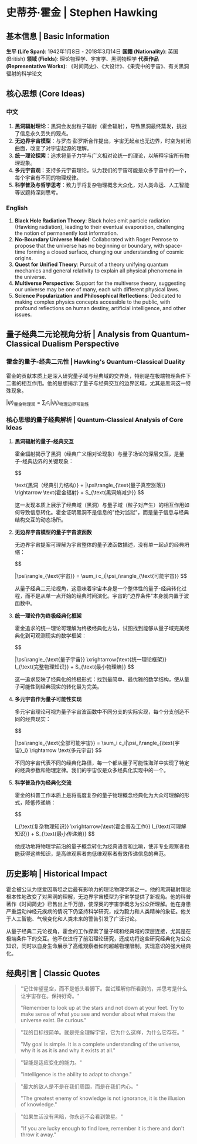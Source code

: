# 史蒂芬·霍金 | Stephen Hawking

## 基本信息 | Basic Information

**生平 (Life Span)**: 1942年1月8日 - 2018年3月14日
**国籍 (Nationality)**: 英国 (British)
**领域 (Fields)**: 理论物理学、宇宙学、黑洞物理学
**代表作品 (Representative Works)**: 《时间简史》、《大设计》、《果壳中的宇宙》、有关黑洞辐射的科学论文

## 核心思想 (Core Ideas)

### 中文
1. **黑洞辐射理论**：黑洞会发出粒子辐射（霍金辐射），导致黑洞最终蒸发，挑战了信息永久丢失的观点。
2. **无边界宇宙模型**：与罗杰·彭罗斯合作提出，宇宙无起点也无边界，时空为封闭曲面，改变了对宇宙起源的理解。
3. **统一理论探索**：追求将量子力学与广义相对论统一的理论，以解释宇宙所有物理现象。
4. **多元宇宙观**：支持多元宇宙理论，认为我们的宇宙可能是众多宇宙中的一个，每个宇宙有不同的物理规律。
5. **科学普及与哲学思考**：致力于将复杂物理概念大众化，对人类命运、人工智能等议题持深刻思考。

### English
1. **Black Hole Radiation Theory**: Black holes emit particle radiation (Hawking radiation), leading to their eventual evaporation, challenging the notion of permanently lost information.
2. **No-Boundary Universe Model**: Collaborated with Roger Penrose to propose that the universe has no beginning or boundary, with space-time forming a closed surface, changing our understanding of cosmic origins.
3. **Quest for Unified Theory**: Pursuit of a theory unifying quantum mechanics and general relativity to explain all physical phenomena in the universe.
4. **Multiverse Perspective**: Support for the multiverse theory, suggesting our universe may be one of many, each with different physical laws.
5. **Science Popularization and Philosophical Reflections**: Dedicated to making complex physics concepts accessible to the public, with profound reflections on human destiny, artificial intelligence, and other issues.

## 量子经典二元论视角分析 | Analysis from Quantum-Classical Dualism Perspective

### 霍金的量子-经典二元性 | Hawking's Quantum-Classical Duality

霍金的贡献本质上是深入研究量子域与经典域的交界处，特别是在极端物理条件下二者的相互作用。他的思想揭示了量子与经典交互的边界区域，尤其是黑洞这一特殊现象。

$`
|\psi\rangle_{\text{霍金物理观}} = \sum_i c_i|\psi_i\rangle_{\text{物理边界可能性}}
`$

### 核心思想的量子经典解析 | Quantum-Classical Analysis of Core Ideas

1. **黑洞辐射的量子-经典交互**

   霍金辐射揭示了黑洞（经典广义相对论现象）与量子场论的深层交互，是量子-经典边界的关键现象：

   $$

   \text{黑洞（经典引力结构）} + |\psi\rangle_{\text{量子真空涨落}} \rightarrow \text{霍金辐射} + S_{\text{黑洞熵减少}}
   $$

   这一发现本质上展示了经典域（黑洞）与量子域（粒子对产生）的相互作用如何导致信息转化。霍金证明黑洞不是信息的"绝对监狱"，而是量子信息与经典结构交互的动态场所。

2. **无边界宇宙模型的量子宇宙波函数**

   无边界宇宙提案可理解为宇宙整体的量子波函数描述，没有单一起点的经典坍缩：

   $$

   |\psi\rangle_{\text{宇宙}} = \sum_i c_i|\psi_i\rangle_{\text{可能宇宙}}
   $$

   从量子经典二元论视角，这意味着宇宙本身是一个整体性的量子-经典转化过程，而不是从单一点开始的经典时间演化。宇宙的"边界条件"本身就内置于波函数中。

3. **统一理论作为终极经典化框架**

   霍金追求的统一理论可理解为终极经典化方法，试图找到能够从量子域完美经典化到可观测现实的数学框架：

   $$

   |\psi\rangle_{\text{量子宇宙}} \xrightarrow{\text{统一理论框架}} I_{\text{完整物理知识}} + S_{\text{最小物理熵}}
   $$

   这一追求反映了经典化的终极形式：找到最简单、最优雅的数学结构，使从量子可能性到经典现实的转化最为完美。

4. **多元宇宙作为量子可能性实现**

   多元宇宙理论可视为量子宇宙波函数中不同分支的实际实现，每个分支创造不同的经典现实：

   $$

   |\psi\rangle_{\text{全部可能宇宙}} = \sum_i c_i|\psi_i\rangle_{\text{宇宙}_i} \rightarrow \text{多元宇宙}
   $$

   不同的宇宙代表不同的经典化路径，每一个都从量子可能性海洋中实现了特定的经典参数和物理定律。我们的宇宙仅是众多经典化实现中的一个。

5. **科学普及作为经典化交流**

   霍金的科普工作本质上是将高度复杂的量子物理概念经典化为大众可理解的形式，降低传递熵：

   $$

   I_{\text{复杂物理知识}} \xrightarrow{\text{霍金普及工作}} I_{\text{可理解知识}} + S_{\text{最小传递熵}}
   $$

   他成功地将物理学前沿的量子概念转化为经典语言和比喻，使非专业观察者也能获得这些知识，是高维观察者向低维观察者有效传递信息的典范。

## 历史影响 | Historical Impact

霍金被公认为继爱因斯坦之后最有影响力的理论物理学家之一。他的黑洞辐射理论根本性地改变了对黑洞的理解，无边界宇宙模型为宇宙学提供了新视角。他的科普著作《时间简史》已售出上千万册，使深奥的宇宙学概念为公众所理解。他在身患严重运动神经元疾病的情况下仍坚持科学研究，成为毅力和人类精神的象征。他关于人工智能、气候变化和人类未来的警告引发了广泛讨论。

从量子经典二元论视角，霍金的工作探索了量子域和经典域的深层连接，尤其是在极端条件下的交互。他不仅进行了前沿理论研究，还成功将这些研究经典化为公众知识，同时以自身生命展示了高维观察者如何超越物理限制，实现意识的强大经典化。

## 经典引言 | Classic Quotes

> "记住仰望星空，而不是低头看脚下。尝试理解你所看到的，并思考是什么让宇宙存在。保持好奇。"
>
> "Remember to look up at the stars and not down at your feet. Try to make sense of what you see and wonder about what makes the universe exist. Be curious."

> "我的目标很简单。就是完全理解宇宙，它为什么这样，为什么它存在。"
>
> "My goal is simple. It is a complete understanding of the universe, why it is as it is and why it exists at all."

> "智能是适应变化的能力。"
>
> "Intelligence is the ability to adapt to change."

> "最大的敌人是不是在我们周围，而是在我们内心。"
>
> "The greatest enemy of knowledge is not ignorance, it is the illusion of knowledge."

> "如果生活没有黑暗，你永远不会看到繁星。"
>
> "If you are lucky enough to find love, remember it is there and don't throw it away."